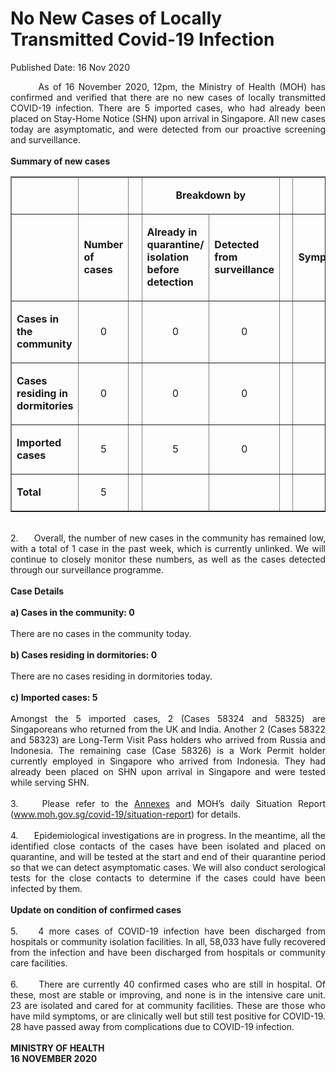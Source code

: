 <html>
    <meta http-equiv="Content-Type" content="text/html; charset=utf-8"/>
    <meta charset="utf-8"/>
    <title>No New Cases of Locally Transmitted Covid-19 Infection</title>
    <body><h1>No New Cases of Locally Transmitted Covid-19 Infection</h1>
    <p>Published Date: 16 Nov 2020</p> <p style="text-align: justify;">&nbsp; &nbsp; &nbsp; &nbsp;As of 16 November 2020, 12pm, the Ministry of Health (MOH) has confirmed and verified that there are no new cases of locally transmitted COVID-19 infection. There are 5 imported cases, who had already been placed on Stay-Home Notice (SHN) upon arrival in Singapore. All new cases today are asymptomatic, and were detected from our proactive screening and surveillance.&nbsp;&nbsp;<br><br><strong>Summary of new cases</strong><br> </p><table border="1" cellspacing="0" cellpadding="0" width="605"><tbody><tr><td width="129"><p align="right">&nbsp;</p></td><td width="60"><p>&nbsp;</p></td><td width="16" valign="top"><p>&nbsp;</p></td><td width="192" colspan="2"><p align="center"><strong>Breakdown by</strong></p></td><td width="16" valign="top"><p>&nbsp;</p></td><td width="192" colspan="2"><p align="center"><strong>Breakdown by</strong></p></td></tr><tr><td width="129"><p align="right">&nbsp;</p></td><td width="60"><p><strong>Number of cases</strong></p></td><td width="16" valign="top"><p>&nbsp;</p></td><td width="96"><p><strong>Already in quarantine/ isolation before detection</strong></p></td><td width="96"><p><strong>Detected from surveillance</strong></p></td><td width="16" valign="top"><p>&nbsp;</p></td><td width="96"><p><strong>Symptomatic</strong></p></td><td width="96"><p><strong>Asymptomatic</strong></p></td></tr><tr><td width="129"><p><strong>Cases in the community</strong></p></td><td width="60"><p align="center">0</p></td><td width="16" valign="top"><p align="center">&nbsp;</p></td><td width="96"><p align="center">0</p></td><td width="96"><p align="center">0</p></td><td width="16" valign="top"><p align="center">&nbsp;</p></td><td width="96"><p align="center">0</p></td><td width="96"><p align="center">0</p></td></tr><tr><td width="129"><p><strong>Cases residing in dormitories</strong></p></td><td width="60"><p align="center">0</p></td><td width="16" valign="top"><p align="center">&nbsp;</p></td><td width="96"><p align="center">0</p></td><td width="96"><p align="center">0</p></td><td width="16" valign="top"><p align="center">&nbsp;</p></td><td width="96"><p align="center">0</p></td><td width="96"><p align="center">0</p></td></tr><tr><td width="129"><p><strong>Imported cases</strong></p></td><td width="60"><p align="center">5</p></td><td width="16" valign="top"><p align="center">&nbsp;</p></td><td width="96"><p align="center">5</p></td><td width="96"><p align="center">0</p></td><td width="16" valign="top"><p align="center">&nbsp;</p></td><td width="96"><p align="center">0</p></td><td width="96"><p align="center">5</p></td></tr><tr><td width="129"><p><strong>Total</strong></p></td><td width="60"><p align="center">5</p></td><td width="16" valign="top"><p align="center">&nbsp;</p></td><td width="96"><p align="center">&nbsp;</p></td><td width="96"><p align="center">&nbsp;</p></td><td width="16" valign="top"><p align="center">&nbsp;</p></td><td width="96"><p align="center">&nbsp;</p></td><td width="96"><p align="center">&nbsp;</p></td></tr></tbody></table><p style="text-align: justify;"><br>2.&nbsp; &nbsp; &nbsp; Overall, the number of new cases in the community has remained low, with a total of 1 case in the past week, which is currently unlinked. We will continue to closely monitor these numbers, as well as the cases detected through our surveillance programme.<br><br><strong>Case Details<br></strong><br><strong>a) Cases in the community: 0</strong><br><br>There are no cases in the community today.&nbsp;<br><br><strong>b) Cases residing in dormitories: 0<br></strong><br>There are no cases residing in dormitories today.<br><br><strong>c) Imported cases: 5<br></strong><br>Amongst the 5 imported cases, 2 (Cases 58324 and 58325) are Singaporeans who returned from the UK and India. Another 2 (Cases 58322 and 58323) are Long-Term Visit Pass holders who arrived from Russia and Indonesia. The remaining case (Case 58326) is a Work Permit holder currently employed in Singapore who arrived from Indonesia. They had already been placed on SHN upon arrival in Singapore and were tested while serving SHN.&nbsp;<br><br>3.&nbsp; &nbsp; Please refer to the <a href="/docs/librariesprovider5/default-document-library/annexes03b3f49f92b24578bd8f265b4ccb5d67.pdf?sfvrsn=3b416319_0" title="Annexes">Annexes</a>&nbsp;and MOH’s daily Situation Report (<a href="http://www.moh.gov.sg/covid-19/situation-report" title="" class="" target="">www.moh.gov.sg/covid-19/situation-report</a>) for details.&nbsp;<br><br>4.&nbsp; &nbsp; &nbsp; Epidemiological investigations are in progress. In the meantime, all the identified close contacts of the cases have been isolated and placed on quarantine, and will be tested at the start and end of their quarantine period so that we can detect asymptomatic cases. We will also conduct serological tests for the close contacts to determine if the cases could have been infected by them.&nbsp;<br><br><strong>Update on condition of confirmed cases<br></strong><br>5.&nbsp; &nbsp; 4 more cases of COVID-19 infection have been discharged from hospitals or community isolation facilities. In all, 58,033 have fully recovered from the infection and have been discharged from hospitals or community care facilities.&nbsp;<br><br>6.&nbsp; &nbsp; &nbsp; There are currently 40 confirmed cases who are still in hospital. Of these, most are stable or improving, and none is in the intensive care unit. 23 are isolated and cared for at community facilities. These are those who have mild symptoms, or are clinically well but still test positive for COVID-19. 28 have passed away from complications due to COVID-19 infection.&nbsp;<br><br><strong>MINISTRY OF HEALTH<br>16 NOVEMBER 2020</strong></p></body>
</html>